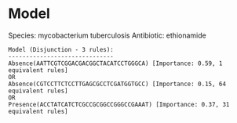 
# Model

Species: mycobacterium tuberculosis
Antibiotic: ethionamide

```
Model (Disjunction - 3 rules):
------------------------------
Absence(AATTCGTCGGACGACGGCTACATCCTGGGCA) [Importance: 0.59, 1 equivalent rules]
OR
Absence(CGTCCTTCTCCTTGAGCGCCTCGATGGTGCC) [Importance: 0.15, 64 equivalent rules]
OR
Presence(ACCTATCATCTCGCCGCGGCCGGGCCGAAAT) [Importance: 0.37, 31 equivalent rules]

```

